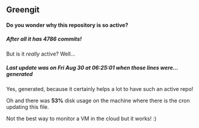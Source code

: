 ## Greengit

#### Do you wonder why this repository is so active?

##### After all it has 4786 commits!

But is it *really* active? Well...

##### Last update was on Fri Aug 30 at 06:25:01 when those lines were... generated

Yes, generated, because it certainly helps a lot to have such an active repo!

Oh and there was **53%** disk usage on the machine
where there is the cron updating this file.

Not the best way to monitor a VM in the cloud but it works! :)
